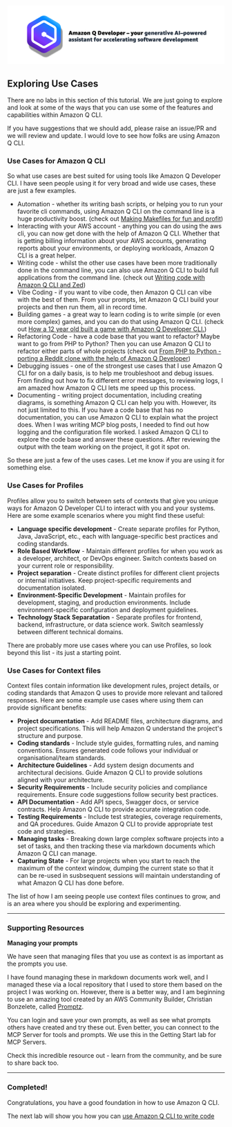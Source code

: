 ![Amazon Q Developer header](/images/q-vscode-header.png)

## Exploring Use Cases

There are no labs in this section of this tutorial. We are just going to explore and look at some of the ways that you can use some of the features and capabilities within Amazon Q CLI.

If you have suggestions that we should add, please raise an issue/PR and we will review and update. I would love to see how folks are using Amazon Q CLI.

### Use Cases for Amazon Q CLI

So what use cases are best suited for using tools like Amazon Q Developer CLI. I have seen people using it for very broad and wide use cases, these are just a few examples.

* Automation - whether its writing bash scripts, or helping you to run your favorite cli commands, using Amazon Q CLI on the command line is a huge productivity boost. (check out [Making Makefiles for fun and profit](https://dev.to/aws/making-makefiles-for-fun-and-profit-kl6))
* Interacting with your AWS account - anything you can do using the aws cli, you can now get done with the help of Amazon Q CLI. Whether that is getting billing information about your AWS accounts, generating reports about your environments, or deploying workloads, Amazon Q CLI is a great helper.
* Writing code - whilst the other use cases have been more traditionally done in the command line, you can also use Amazon Q CLI to build full applications from the command line. (check out [Writing code with Amazon Q CLI and Zed](https://dev.to/aws/building-a-book-sharing-application-with-amazon-q-cli-5dl8))
* Vibe Coding - if you want to vibe code, then Amazon Q CLI can vibe with the best of them. From your prompts, let Amazon Q CLI build your projects and then run them, all in record time.
* Building games - a great way to learn coding is to write simple (or even more complex) games, and you can do that using Amazon Q CLI. (check out [How a 12 year old built a game with Amazon Q Developer CLI.](https://dev.to/aws/game-building-fun-with-a-12-year-old-and-the-amazon-q-developer-cli-2khg))
* Refactoring Code - have a code base that you want to refactor? Maybe want to go from PHP to Python? Then you can use Amazon Q CLI to refactor either parts of whole projects (check out [From PHP to Python - porting a Reddit clone with the help of Amazon Q Developer](https://dev.to/aws/from-php-to-python-porting-a-reddit-clone-with-the-help-of-amazon-q-developer-23g))
* Debugging issues - one of the strongest use cases that I use Amazon Q CLI for on a daily basis, is to help me troubleshoot and debug issues. From finding out how to fix different error messages, to reviewing logs, I am amazed how Amazon Q CLI lets me speed up this process.
* Documenting - writing project documentation, including creating diagrams, is something Amazon Q CLI can help you with. However, its not just limited to this. If you have a code base that has no documentation, you can use Amazon Q CLI to explain what the project does. When I was writing MCP blog posts, I needed to find out how logging and the configuration file worked. I asked Amazon Q CLI to explore the code base and answer these questions. After reviewing the output with the team working on the project, it got it spot on.

So these are just a few of the uses cases. Let me know if you are using it for something else.

### Use Cases for Profiles

Profiles allow you to switch between sets of contexts that give you unique ways for Amazon Q Developer CLI to interact with you and your systems. Here are some example scenarios where you might find these useful:

* **Language specific development** - Create separate profiles for Python, Java, JavaScript, etc., each with language-specific best practices and coding standards.
* **Role Based Workflow** - Maintain different profiles for when you work as a developer, architect, or DevOps engineer. Switch contexts based on your current role or responsibility.
* **Project separation** - Create distinct profiles for different client projects or internal initiatives. Keep project-specific requirements and documentation isolated.
* **Environment-Specific Development** - Maintain profiles for development, staging, and production environments. Include environment-specific configuration and deployment guidelines.
* **Technology Stack Separatation** - Separate profiles for frontend, backend, infrastructure, or data science work. Switch seamlessly between different technical domains.

There are probably more use cases where you can use Profiles, so look beyond this list - its just a starting point.

### Use Cases for Context files

Context files contain information like development rules, project details, or coding standards that Amazon Q uses to provide more relevant and tailored responses. Here are some example use cases where using them can provide significant benefits:

* **Project documentation** - Add README files, architecture diagrams, and project specifications. This will help Amazon Q understand the project's structure and purpose.
* **Coding standards** - Include style guides, formatting rules, and naming conventions. Ensures generated code follows your individual or organisational/team standards.
* **Architecture Guidelines** - Add system design documents and architectural decisions. Guide Amazon Q CLI to provide solutions aligned with your architecture.
* **Security Requirements** - Include security policies and compliance requirements. Ensure code suggestions follow security best practices.
* **API Documentation** - Add API specs, Swagger docs, or service contracts. Help Amazon Q CLI to provide accurate integration code.
* **Testing Requirements** - Include test strategies, coverage requirements, and QA procedures. Guide Amazon Q CLI to provide appropriate test code and strategies.
* **Managing tasks** - Breaking down large complex software projects into a set of tasks, and then tracking these via markdown documents which Amazon Q CLI can manage.
* **Capturing State** - For large projects when you start to reach the maximum of the context window, dumping the current state so that it can be re-used in susbsequent sessions will maintain understanding of what Amazon Q CLI has done before. 

The list of how I am seeing people use context files continues to grow, and is an area where you should be exploring and experimenting.

---

### Supporting Resources

**Managing your prompts**

We have seen that managing files that you use as context is as important as the prompts you use.

I have found managing these in markdown documents work well, and I managed these via a local repository that I used to store them based on the project I was working on. However, there is a better way, and I am beginning to use an amazing tool created by an AWS Community Builder, Christian Bonzelete, called [Promptz](https://www.promptz.dev/). 

You can login and save your own prompts, as well as see what prompts others have created and try these out. Even better, you can connect to the MCP Server for tools and prompts. We use this in the Getting Start lab for MCP Servers.

Check this incredible resource out - learn from the community, and be sure to share back too.

---

### Completed!

Congratulations, you have a good foundation in how to use Amazon Q CLI. 

The next lab will show you how you can [use Amazon Q CLI to write code](/workshop/04-writing-code.md)

